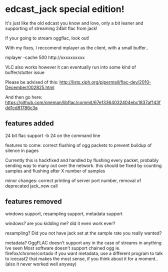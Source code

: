 edcast_jack special edition!
===========================

It's just like the old edcast you know and love, only a bit leaner and 
supporting of streaming 24bit flac from jack!

If your going to stream oggflac, look out!

With my fixes, I reccomend mplayer as the client, with a small buffer..

mplayer -cache 500 http://xxxxxxxxxx

VLC also works however it can eventually run into some kind of buffer/stutter issue

Please be advised of this: http://lists.xiph.org/pipermail/flac-dev/2010-December/002825.html

And then go here: https://github.com/oneman/libflac/commit/67e13364032404ebc1837af143fdd1cd81786c3a

features added
--------------

24 bit flac support   -b 24 on the command line

features to come: correct flushing of ogg packets to prevent buildup of silence in pages

Currently this is hackfixed and handled by flushing every packet, probably sending way to many out over
the network. this should be fixed by counting samples and flushing after X number of samples

minor changes: correct printing of server port number, removal of deprecated jack_new call



features removed
----------------

windows support, resampling support, metadata support


windows?      are you kidding me? did it even work ever?

resampling?   Did you not have jack set at the sample rate you really wanted?

metadata?     OggFLAC doesn't support any in the case of streams in anything Ive seen
              Most software doesn't support chained ogg ie. firefox/chrome/cortado
              if you want metadata, use a different program to talk to icecast2
              that makes the most sense, if you think about it for a moment.. 
              (also it never worked well anyway)



